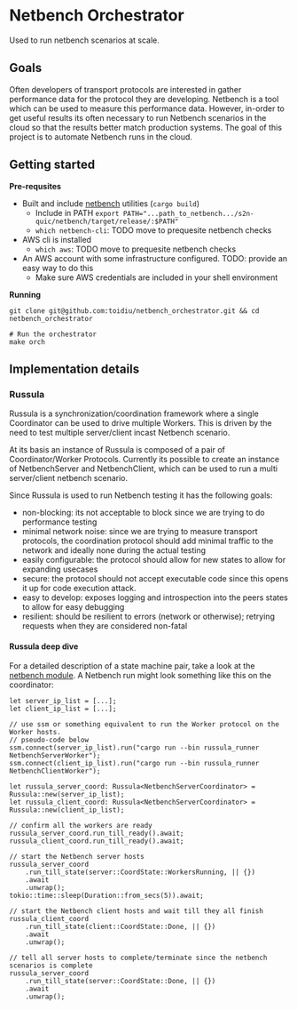 # Netbench Orchestrator

Used to run netbench scenarios at scale.

## Goals
Often developers of transport protocols are interested in gather performance data for the protocol
they are developing. Netbench is a tool which can be used to measure this performance data.
However, in-order to get useful results its often necessary to run Netbench scenarios in the cloud
so that the results better match production systems. The goal of this project is to automate
Netbench runs in the cloud.

## Getting started

**Pre-requsites**
- Built and include [netbench](https://github.com/aws/s2n-quic/netbench) utilities (`cargo build`)
  - Include in PATH `export PATH="...path_to_netbench.../s2n-quic/netbench/target/release/:$PATH"`
  - `which netbench-cli`: TODO move to prequesite netbench checks
- AWS cli is installed
  - `which aws`: TODO move to prequesite netbench checks
- An AWS account with some infrastructure configured. TODO: provide an easy way to do this
  - Make sure AWS credentials are included in your shell environment

**Running**

```
git clone git@github.com:toidiu/netbench_orchestrator.git && cd netbench_orchestrator

# Run the orchestrator
make orch
```

## Implementation details

### Russula
Russula is a synchronization/coordination framework where a single Coordinator can be used to drive
multiple Workers. This is driven by the need to test multiple server/client incast Netbench
scenario.

At its basis an instance of Russula is composed of a pair of Coordinator/Worker Protocols. Currently
its possible to create an instance of NetbenchServer and NetbenchClient, which can be used to run
a multi server/client netbench scenario.

Since Russula is used to run Netbench testing it has the following goals:
- non-blocking: its not acceptable to block since we are trying to do performance testing
- minimal network noise: since we are trying to measure transport protocols, the coordination protocol
should add minimal traffic to the network and ideally none during the actual testing
- easily configurable: the protocol should allow for new states to allow for expanding usecases
- secure: the protocol should not accept executable code since this opens it up for code execution attack.
- easy to develop: exposes logging and introspection into the peers states to allow for easy debugging
- resilient: should be resilient to errors (network or otherwise); retrying requests when they are considered
non-fatal

#### Russula deep dive
For a detailed description
of a state machine pair, take a look at the [netbench module](src/russula/netbench.rs). A Netbench
run might look something like this on the coordinator:

```
let server_ip_list = [...];
let client_ip_list = [...];

// use ssm or something equivalent to run the Worker protocol on the Worker hosts.
// pseudo-code below
ssm.connect(server_ip_list).run("cargo run --bin russula_runner NetbenchServerWorker");
ssm.connect(client_ip_list).run("cargo run --bin russula_runner NetbenchClientWorker");

let russula_server_coord: Russula<NetbenchServerCoordinator> = Russula::new(server_ip_list);
let russula_client_coord: Russula<NetbenchServerCoordinator> = Russula::new(client_ip_list);

// confirm all the workers are ready
russula_server_coord.run_till_ready().await;
russula_client_coord.run_till_ready().await;

// start the Netbench server hosts
russula_server_coord
    .run_till_state(server::CoordState::WorkersRunning, || {})
    .await
    .unwrap();
tokio::time::sleep(Duration::from_secs(5)).await;

// start the Netbench client hosts and wait till they all finish
russula_client_coord
    .run_till_state(client::CoordState::Done, || {})
    .await
    .unwrap();

// tell all server hosts to complete/terminate since the netbench scenarios is complete
russula_server_coord
    .run_till_state(server::CoordState::Done, || {})
    .await
    .unwrap();
```
